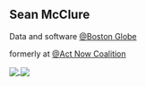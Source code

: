 ## Sean McClure

Data and software [@Boston Globe](https://github.com/BostonGlobe)

formerly at [@Act Now Coalition](https://github.com/act-now-coalition)

<a href="https://github.com/anuraghazra/github-readme-stats">
  <img align="center" src="https://github-readme-stats-eweqr2ve5-smcclure17.vercel.app/api/top-langs/?username=smcclure17&layout=compact&exclude_repo=smcclure17.github.io,github-readme-stats,mobilize-automation" />
</a>
<a href="https://github.com/anuraghazra/convoychat">
  <img align="center" src="https://github-readme-stats-eweqr2ve5-smcclure17.vercel.app/api?username=smcclure17&show_icons=true&hide_rank=true&line_height=20" />
</a>

